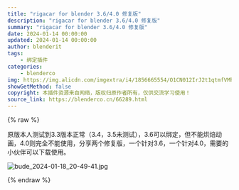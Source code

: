 ```yaml
---
title: "rigacar for blender 3.6/4.0 修复版"
description: "rigacar for blender 3.6/4.0 修复版"
summary: "rigacar for blender 3.6/4.0 修复版"
date: 2024-01-14 00:00:00
updated: 2024-01-14 00:00:00
author: blenderit
tags: 
    - 绑定插件
categories:
    - blenderco
img: https://img.alicdn.com/imgextra/i4/1856665554/O1CN012IrJ2t1qtmfVMhWHm_!!1856665554.jpg
showGetMethod: false
copyright: 本插件资源来自网络，版权归原作者所有，仅供交流学习使用！
source_link: https://blenderco.cn/66289.html
---
```


{% raw %}
<p>原版本人测试到3.3版本正常（3.4，3.5未测试），3.6可以绑定，但不能烘焙动画，4.0则完全不能使用，分享两个修复版，一个针对3.6，一个针对4.0，需要的小伙伴可以下载使用。</p><p><img src="https://img.alicdn.com/imgextra/i4/1856665554/O1CN012IrJ2t1qtmfVMhWHm_!!1856665554.jpg" alt="bude_2024-01-18_20-49-41.jpg"></p>
<div style="display: none">blenderco</div>
{% endraw %}